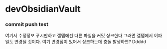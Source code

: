 # devObsidianVault

### commit push test

여기서 수정정보 푸시만하고 갤탭에선 다른 파일을 커밋 싱크한다
그러면 갤탭에서 이파일도 변경될 것이다.
여기 변경점이 있어서 싱크하는데 충돌 발생하면?
Ddddd
